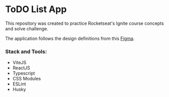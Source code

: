 # ToDO List App

This repository was created to practice Rocketseat's Ignite course concepts and solve challenge.

The application follows the design definitions from this [Figma](https://www.figma.com/file/0n0zDN7zbzhRbaEO74Xesx/ToDo-List/duplicate).

### Stack and Tools:

- ViteJS
- ReactJS
- Typescript
- CSS Modules
- ESLint
- Husky
